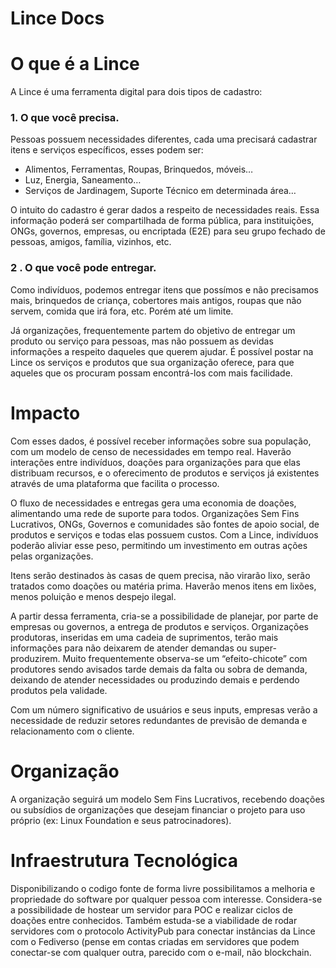 # Lince Docs

# O que é a Lince

A Lince é uma ferramenta digital para dois tipos de cadastro:

### 1. **O que você precisa.**

Pessoas possuem necessidades diferentes, cada uma precisará cadastrar itens e serviços específicos, esses podem ser:

* Alimentos, Ferramentas, Roupas, Brinquedos, móveis…
* Luz, Energia, Saneamento…
* Serviços de Jardinagem, Suporte Técnico em determinada área…

O intuito do cadastro é gerar dados a respeito de necessidades reais. Essa informação poderá ser compartilhada de forma pública, para instituições, ONGs, governos, empresas, ou encriptada (E2E) para seu grupo fechado de pessoas, amigos, família, vizinhos, etc.

### 2 . **O que você pode entregar.**

Como indivíduos, podemos entregar itens que possímos e não precisamos mais, brinquedos de criança, cobertores mais antigos, roupas que não servem, comida que irá fora, etc. Porém até um limite.

Já organizações, frequentemente partem do objetivo de entregar um produto ou serviço para pessoas, mas não possuem as devidas informações a respeito daqueles que querem ajudar. É possível postar na Lince os serviços e produtos que sua organização oferece, para que aqueles que os procuram possam encontrá-los com mais facilidade.

# Impacto

Com esses dados, é possível receber informações sobre sua população, com um modelo de censo de necessidades em tempo real. Haverão interações entre indivíduos, doações para organizações para que elas distribuam recursos, e o oferecimento de produtos e serviços já existentes através de uma plataforma que facilita o processo. 

O fluxo de necessidades e entregas gera uma economia de doações, alimentando uma rede de suporte para todos. Organizações Sem Fins Lucrativos, ONGs, Governos e comunidades são fontes de apoio social, de produtos e serviços e todas elas possuem custos. Com a Lince, indivíduos poderão aliviar esse peso, permitindo um investimento em outras ações pelas organizações.

Itens serão destinados às casas de quem precisa, não virarão lixo, serão tratados como doações ou matéria prima. Haverão menos itens em lixões, menos poluição e menos despejo ilegal.

A partir dessa ferramenta, cria-se a possibilidade de planejar, por parte de empresas ou governos, a entrega de produtos e serviços. Organizações produtoras, inseridas em uma cadeia de suprimentos, terão mais informações para não deixarem de atender demandas ou super-produzirem. Muito frequentemente observa-se um “efeito-chicote” com produtores sendo avisados tarde demais da falta ou sobra de demanda, deixando de atender necessidades ou produzindo demais e perdendo produtos pela validade.

Com um número significativo de usuários e seus inputs, empresas verão a necessidade de reduzir setores redundantes de previsão de demanda e relacionamento com o cliente.

# Organização

A organização seguirá um modelo Sem Fins Lucrativos, recebendo doações ou subsídios de organizações que desejam financiar o projeto para uso próprio (ex: Linux Foundation e seus patrocinadores).

# Infraestrutura Tecnológica
Disponibilizando o codigo fonte de forma livre possibilitamos a melhoria e propriedade do software por qualquer pessoa com interesse.
Considera-se a possibilidade de hostear um servidor para POC e realizar ciclos de doações entre conhecidos. Também estuda-se a viabilidade de rodar servidores com o protocolo ActivityPub para conectar instâncias da Lince com o Fediverso (pense em contas criadas em servidores que podem conectar-se com qualquer outra, parecido com o e-mail, não blockchain.
